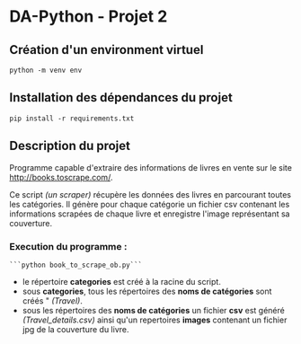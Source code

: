 # DA-Python   - Projet 2

## Création d'un environment virtuel
```python -m venv env```

## Installation des dépendances du projet
```pip install -r requirements.txt```

## Description du projet

Programme capable d'extraire des informations de livres en vente sur le site http://books.toscrape.com/.

Ce script _(un scraper)_ récupère les données des livres en parcourant toutes les catégories.
Il génère pour chaque catégorie un fichier csv contenant les informations scrapées de chaque livre
et enregistre l'image représentant sa couverture.

### Execution du programme :
    
    ```python book_to_scrape_ob.py```
    
- le répertoire **categories** est créé à la racine du script.
- sous **categories**, tous les répertoires des **noms de catégories** sont créés " _(Travel)_.
- sous les répertoires des **noms de catégories** un fichier **csv** est généré _(Travel_details.csv)_ ainsi qu'un repertoires **images** contenant un fichier jpg de la couverture du livre.


